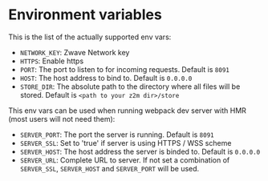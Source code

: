 # Environment variables

This is the list of the actually supported env vars:

- `NETWORK_KEY`: Zwave Network key
- `HTTPS`: Enable https
- `PORT`: The port to listen to for incoming requests. Default is `8091`
- `HOST`: The host address to bind to. Default is `0.0.0.0`
- `STORE_DIR`: The absolute path to the directory where all files will be stored. Default is `<path to your z2m dir>/store`

This env vars can be used when running webpack dev server with HMR (most users will not need them):

- `SERVER_PORT`: The port the server is running. Default is `8091`
- `SERVER_SSL`: Set to 'true' if server is using HTTPS / WSS scheme
- `SERVER_HOST`: The host address the server is binded to. Default is `0.0.0.0`
- `SERVER_URL`: Complete URL to server. If not set a combination of `SERVER_SSL`, `SERVER_HOST` and `SERVER_PORT` will be used.
